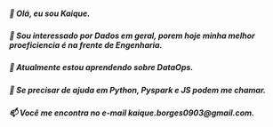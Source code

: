 <h5>👋 Olá, eu sou Kaique.<h5>
<h5>👀 Sou interessado por Dados em geral, porem hoje minha melhor proeficiencia é na frente de Engenharia.<h5>
<h5>🌱 Atualmente estou aprendendo sobre DataOps.<h5>
<h5>💞️ Se precisar de ajuda em Python, Pyspark e JS podem me chamar.<h5>
<h5>📫 Você me encontra no e-mail kaique.borges0903@gmail.com.<h5>

